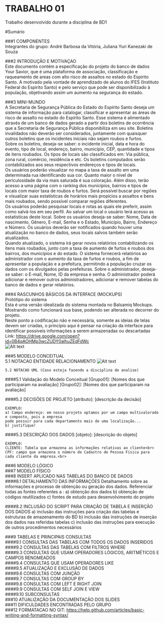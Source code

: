 # TRABALHO 01
Trabalho desenvolvido durante a disciplina de BD1

#Sumário

###1	COMPONENTES<br>
Integrantes do grupo: André Barbosa da Vitória, Juliana Yuri Kanezaki de Souza <br>

###2	INTRODUÇÃO E MOTIVAÇAO<br>
Este documento contém a especificação do projeto do banco de dados Your Savior, que é uma plataforma de associação, classificação e raqueamento de areas com alto risco de assaltos no estado do Espirito Santo. A motivado pela vontade de aprendizado de alunos do IFES (Instituto Federal do Espirito Santo) e pelo serviço que pode ser disponibilizado à população, objetivando assim um aumento na segurança do estado.<br>

###3	MINI-MUNDO<br>
A Secretaria de Segurança Pública do Estado do Espírito Santo deseja um sistema de informação para catalogar, classificar e apresentar as áreas de risco de assalto no estado do Espírito Santo. Esse sistema é alimentado através de um banco de dados gerado a partir dos boletins de ocorrência que a Secretaria de Segurança Pública disponibiliza em seu site. Boletins invalidados não deverão ser considerados, juntamente com quaisquer outros boletins que os incidentes iniciais não sejam roubos e furtos.<br>
Sobre os boletins, deseja-se saber: o incidente inicial, data e hora do evento, tipo de local, endereço, bairro, município, CEP, quantidade e tipos de itens roubados. Os tipos de locais são classificados em: Via pública, zona rural, comércio, residência e etc. Os boletins computados serão contabilizados aos seus respectivos endereços e tipos de locais.<br>
Os usuários poderão visualizar no mapa a taxa de assalto em uma determinada rua identificando sua cor. Quanto maior o nível de periculosidade da via mais saturada é sua coloração. Além disso, terão acesso a uma página com o ranking dos municípios, bairros e tipos de locais com maior taxa de roubos e furtos. Será possível buscar por regiões e visualizar suas estatísticas de horários mais propícios a assaltos e bens mais roubados, sendo possível comparar regiões diferentes.<br>
Os usuários poderão pesquisar locais e rotas as quais ele preferir, assim como salvá-los em seu perfil. Ao salvar um local o usuário terá acesso as estatísticas deste local. Sobre os usuários deseja-se saber: Nome, Data de nascimento, Gênero, E-mail, Senha e o Estado, Município, Bairro, Endereço e Número. Os usuários deverão ser notificados quando houver uma atualização no banco de dados, seus locais salvos também serão atualizados.<br>
Quando atualizado, o sistema irá gerar novos relatórios contabilizando os itens mais roubados, junto com a taxa de aumento de furtos e roubos dos bairros, dos municípios e do estado. O sistema fornecerá relatórios ao administrador com o aumento da taxa de furtos e roubos, a fim de apresentar a população e a prefeitura, permitindo a população cruzar os dados com os divulgados pelas prefeituras. 
Sobre o administrador, deseja-se saber: o E-mail, Nome, ID da empresa e senha. O administrador poderá adicionar e remover outros administradores, adicionar e remover tabelas do banco de dados e gerar relatórios.<br>

###4	RASCUNHOS BÁSICOS DA INTERFACE (MOCKUPS)<br>
Protótipo do sistema<br>
Esta é uma versão idealizada do sistema montada no Balsamiq Mockups. Mostrando como funcionará sua base, podendo ser alterada no decorrer do projeto.<br>
Neste ponto a codificação não e necessária, somente as ideias de telas devem ser criadas, o princípio aqui é pensar na criação da interface para identificar possíveis informações a serem armazenadas ou descartadas <br>
Link: https://drive.google.com/open?id=0B4qAOHMp3wcZUDY0alhuZEdFdWc<br>
![Alt text](https://github.com/AndyVitoria/BD1/blob/master/Prototipo_home.jpeg?raw=true "Prototipo Home")

###5	MODELO CONCEITUAL<br>
    5.1 NOTACAO ENTIDADE RELACIONAMENTO
![Alt text](https://github.com/AndyVitoria/BD1/blob/master/BD%20-%20Savior.jpg?raw=true "Modelo Conceitual")
    
    5.2 NOTACAO UML (Caso esteja fazendo a disciplina de analise)

####5.1 Validação do Modelo Conceitual
    [Grupo01]: [Nomes dos que participaram na avaliação]
    [Grupo02]: [Nomes dos que participaram na avaliação]

####5.2 DECISÕES DE PROJETO
    [atributo]: [descrição da decisão]
    
    EXEMPLO:
    a) Campo endereço: em nosso projeto optamos por um campo multivalorado e composto, pois a empresa 
    pode possuir para cada departamento mais de uma localização... 
    b) justifique!

####5.3 DESCRIÇÃO DOS DADOS 
    [objeto]: [descrição do objeto]
    
    EXEMPLO:
    CLIENTE: Tabela que armazena as informações relativas ao cliente<br>
    CPF: campo que armazena o número de Cadastro de Pessoa Física para cada cliente da empresa.<br>


###6	MODELO LÓGICO<br>
###7	MODELO FÍSICO<br>
###8	INSERT APLICADO NAS TABELAS DO BANCO DE DADOS<br>
####8.1 DETALHAMENTO DAS INFORMAÇÕES
        Detalhamento sobre as informações e processo de obtenção ou geração dos dados.
        Referenciar todas as fontes referentes a :
        a) obtenção dos dados
        b) obtenção de códigos reutilizados
        c) fontes de estudo para desenvolvimento do projeto
        
####8.2 INCLUSÃO DO SCRIPT PARA CRIAÇÃO DE TABELA E INSERÇÃO DOS DADOS
        a) inclusão das instruções para criação das tabelas e estruturas de amazenamento do BD
        b) inclusão das instruções de inserção dos dados nas referidas tabelas
        c) inclusão das instruções para execução de outros procedimentos necessários

###9	TABELAS E PRINCIPAIS CONSULTAS<br>
####9.1	CONSULTAS DAS TABELAS COM TODOS OS DADOS INSERIDOS<br>
####9.2	CONSULTAS DAS TABELAS COM FILTROS WHERE<br>
####9.3	CONSULTAS QUE USAM OPERADORES LÓGICOS, ARITMÉTICOS E CAMPOS RENOMEADOS<br>
####9.4	CONSULTAS QUE USAM OPERADORES LIKE<br>
####9.5	ATUALIZAÇÃO E EXCLUSÃO DE DADOS<br>
####9.6	CONSULTAS COM JUNÇÃO<br>
####9.7	CONSULTAS COM GROUP BY<br>
####9.8	CONSULTAS COM LEFT E RIGHT JOIN<br>
####9.9	CONSULTAS COM SELF JOIN E VIEW<br>
####9.10	SUBCONSULTAS<br>
###10	ATUALIZAÇÃO DA DOCUMENTAÇÃO DOS SLIDES<br>
###11	DIFICULDADES ENCONTRADAS PELO GRUPO<br>
###12  FORMATACAO NO GIT: https://help.github.com/articles/basic-writing-and-formatting-syntax/




